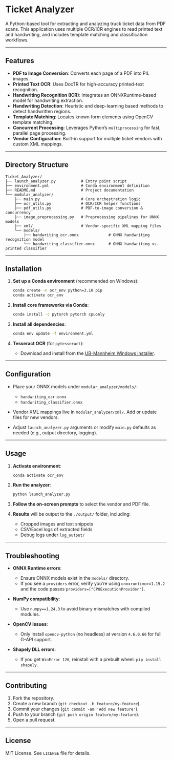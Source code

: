 # Ticket Analyzer

A Python-based tool for extracting and analyzing truck ticket data from PDF scans. This application uses multiple
OCR/ICR engines to read printed text and handwriting, and includes template matching and classification workflows.

---

## Features

* **PDF to Image Conversion**: Converts each page of a PDF into PIL images.
* **Printed Text OCR**: Uses DocTR for high-accuracy printed-text recognition.
* **Handwriting Recognition (ICR)**: Integrates an ONNXRuntime-based model for handwriting extraction.
* **Handwriting Detection**: Heuristic and deep-learning based methods to detect handwritten regions.
* **Template Matching**: Locates known form elements using OpenCV template matching.
* **Concurrent Processing**: Leverages Python’s `multiprocessing` for fast, parallel page processing.
* **Vendor Configuration**: Built-in support for multiple ticket vendors with custom XML mappings.

---

## Directory Structure

```
Ticket_Analyzer/
├── launch_analyzer.py           # Entry point script
├── environment.yml              # Conda environment definition
├── README.md                    # Project documentation
└── modular_analyzer/
    ├── main.py                  # Core orchestration logic
    ├── ocr_utils.py             # OCR/ICR helper functions
    ├── pdf_utils.py             # PDF-to-image conversion & concurrency
    ├── image_preprocessing.py   # Preprocessing pipelines for ONNX models
    ├── xml/                     # Vendor-specific XML mapping files
    └── models/
        ├── handwriting_ocr.onnx             # ONNX handwriting recognition model
        └── handwriting_classifier.onnx      # ONNX handwriting vs. printed classifier
```

---

## Installation

1. **Set up a Conda environment** (recommended on Windows):

   ```bash
   conda create -n ocr_env python=3.10 pip
   conda activate ocr_env
   ```

2. **Install core frameworks via Conda**:

   ```bash
   conda install -c pytorch pytorch cpuonly
   ```

3. **Install all dependencies**:

   ```bash
   conda env update -f environment.yml
   ```

4. **Tesseract OCR** (for `pytesseract`):

    * Download and install from the [UB-Mannheim Windows installer](https://github.com/UB-Mannheim/tesseract).

---

## Configuration

* Place your ONNX models under `modular_analyzer/models/`:

    * `handwriting_ocr.onnx`
    * `handwriting_classifier.onnx`

* Vendor XML mappings live in `modular_analyzer/xml/`. Add or update files for new vendors.

* Adjust `launch_analyzer.py` arguments or modify `main.py` defaults as needed (e.g., output directory, logging).

---

## Usage

1. **Activate environment**:

   ```bash
   conda activate ocr_env
   ```

2. **Run the analyzer**:

   ```bash
   python launch_analyzer.py
   ```

3. **Follow the on-screen prompts** to select the vendor and PDF file.

4. **Results** will be output to the `./output/` folder, including:

    * Cropped images and text snippets
    * CSV/Excel logs of extracted fields
    * Debug logs under `log_output/`

---

## Troubleshooting

* **ONNX Runtime errors**:

    * Ensure ONNX models exist in the `models/` directory.
    * If you see a `providers` error, verify you’re using `onnxruntime>=1.19.2` and the code
      passes `providers=["CPUExecutionProvider"]`.

* **NumPy compatibility**:

    * Use `numpy==1.24.3` to avoid binary mismatches with compiled modules.

* **OpenCV issues**:

    * Only install `opencv-python` (no headless) at version `4.6.0.66` for full G-API support.

* **Shapely DLL errors**:

    * If you get `WinError 126`, reinstall with a prebuilt wheel: `pip install shapely`.

---

## Contributing

1. Fork the repository.
2. Create a new branch (`git checkout -b feature/my-feature`).
3. Commit your changes (`git commit -am 'Add new feature'`).
4. Push to your branch (`git push origin feature/my-feature`).
5. Open a pull request.

---

## License

MIT License. See `LICENSE` file for details.
